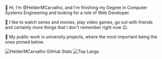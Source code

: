 👋 Hi, I’m @HelderMCarvalho, and I'm finishing my Degree in Computer Systems Engineering and looking for a role of Web Developer.

👀 I like to watch series and movies, play video games, go out with friends and certainly more things that I don't remember right now 😉.

💼 My public work is university projects, where the most important being the ones pinned below.

![HelderMCarvalho GitHub Stats](https://github-readme-stats.vercel.app/api?username=HelderMCarvalho&custom_title=My%20GitHub%20stats&count_private=true&show_icons=true&theme=github_dark&line_height=57&hide=prs,issues,contribs)
![Top Langs](https://github-readme-stats.vercel.app/api/top-langs/?username=HelderMCarvalho&theme=github_dark&layout=compact&custom_title=My%20GitHub%20code&exclude_repo=Video-Processing&langs_count=10)
<!---
HelderMCarvalho/HelderMCarvalho is a ✨ special ✨ repository because its `README.md` (this file) appears on your GitHub profile.
You can click the Preview link to take a look at your changes.
--->
